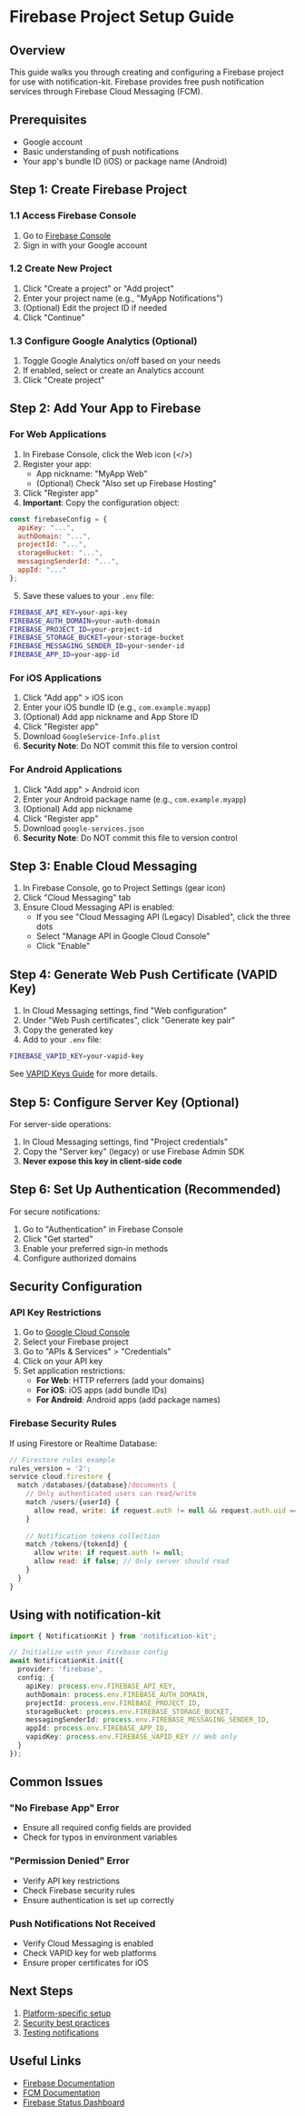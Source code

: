 # Firebase Project Setup Guide

## Overview

This guide walks you through creating and configuring a Firebase project for use with notification-kit. Firebase provides free push notification services through Firebase Cloud Messaging (FCM).

## Prerequisites

- Google account
- Basic understanding of push notifications
- Your app's bundle ID (iOS) or package name (Android)

## Step 1: Create Firebase Project

### 1.1 Access Firebase Console

1. Go to [Firebase Console](https://console.firebase.google.com)
2. Sign in with your Google account

### 1.2 Create New Project

1. Click "Create a project" or "Add project"
2. Enter your project name (e.g., "MyApp Notifications")
3. (Optional) Edit the project ID if needed
4. Click "Continue"

### 1.3 Configure Google Analytics (Optional)

1. Toggle Google Analytics on/off based on your needs
2. If enabled, select or create an Analytics account
3. Click "Create project"

## Step 2: Add Your App to Firebase

### For Web Applications

1. In Firebase Console, click the Web icon (</>) 
2. Register your app:
   - App nickname: "MyApp Web"
   - (Optional) Check "Also set up Firebase Hosting"
3. Click "Register app"
4. **Important**: Copy the configuration object:

```javascript
const firebaseConfig = {
  apiKey: "...",
  authDomain: "...",
  projectId: "...",
  storageBucket: "...",
  messagingSenderId: "...",
  appId: "..."
};
```

5. Save these values to your `.env` file:

```bash
FIREBASE_API_KEY=your-api-key
FIREBASE_AUTH_DOMAIN=your-auth-domain
FIREBASE_PROJECT_ID=your-project-id
FIREBASE_STORAGE_BUCKET=your-storage-bucket
FIREBASE_MESSAGING_SENDER_ID=your-sender-id
FIREBASE_APP_ID=your-app-id
```

### For iOS Applications

1. Click "Add app" > iOS icon
2. Enter your iOS bundle ID (e.g., `com.example.myapp`)
3. (Optional) Add app nickname and App Store ID
4. Click "Register app"
5. Download `GoogleService-Info.plist`
6. **Security Note**: Do NOT commit this file to version control

### For Android Applications

1. Click "Add app" > Android icon
2. Enter your Android package name (e.g., `com.example.myapp`)
3. (Optional) Add app nickname
4. Click "Register app"
5. Download `google-services.json`
6. **Security Note**: Do NOT commit this file to version control

## Step 3: Enable Cloud Messaging

1. In Firebase Console, go to Project Settings (gear icon)
2. Click "Cloud Messaging" tab
3. Ensure Cloud Messaging API is enabled:
   - If you see "Cloud Messaging API (Legacy) Disabled", click the three dots
   - Select "Manage API in Google Cloud Console"
   - Click "Enable"

## Step 4: Generate Web Push Certificate (VAPID Key)

1. In Cloud Messaging settings, find "Web configuration"
2. Under "Web Push certificates", click "Generate key pair"
3. Copy the generated key
4. Add to your `.env` file:

```bash
FIREBASE_VAPID_KEY=your-vapid-key
```

See [VAPID Keys Guide](./vapid-keys.md) for more details.

## Step 5: Configure Server Key (Optional)

For server-side operations:

1. In Cloud Messaging settings, find "Project credentials"
2. Copy the "Server key" (legacy) or use Firebase Admin SDK
3. **Never expose this key in client-side code**

## Step 6: Set Up Authentication (Recommended)

For secure notifications:

1. Go to "Authentication" in Firebase Console
2. Click "Get started"
3. Enable your preferred sign-in methods
4. Configure authorized domains

## Security Configuration

### API Key Restrictions

1. Go to [Google Cloud Console](https://console.cloud.google.com)
2. Select your Firebase project
3. Go to "APIs & Services" > "Credentials"
4. Click on your API key
5. Set application restrictions:
   - **For Web**: HTTP referrers (add your domains)
   - **For iOS**: iOS apps (add bundle IDs)
   - **For Android**: Android apps (add package names)

### Firebase Security Rules

If using Firestore or Realtime Database:

```javascript
// Firestore rules example
rules_version = '2';
service cloud.firestore {
  match /databases/{database}/documents {
    // Only authenticated users can read/write
    match /users/{userId} {
      allow read, write: if request.auth != null && request.auth.uid == userId;
    }
    
    // Notification tokens collection
    match /tokens/{tokenId} {
      allow write: if request.auth != null;
      allow read: if false; // Only server should read
    }
  }
}
```

## Using with notification-kit

```typescript
import { NotificationKit } from 'notification-kit';

// Initialize with your Firebase config
await NotificationKit.init({
  provider: 'firebase',
  config: {
    apiKey: process.env.FIREBASE_API_KEY,
    authDomain: process.env.FIREBASE_AUTH_DOMAIN,
    projectId: process.env.FIREBASE_PROJECT_ID,
    storageBucket: process.env.FIREBASE_STORAGE_BUCKET,
    messagingSenderId: process.env.FIREBASE_MESSAGING_SENDER_ID,
    appId: process.env.FIREBASE_APP_ID,
    vapidKey: process.env.FIREBASE_VAPID_KEY // Web only
  }
});
```

## Common Issues

### "No Firebase App" Error
- Ensure all required config fields are provided
- Check for typos in environment variables

### "Permission Denied" Error
- Verify API key restrictions
- Check Firebase security rules
- Ensure authentication is set up correctly

### Push Notifications Not Received
- Verify Cloud Messaging is enabled
- Check VAPID key for web platforms
- Ensure proper certificates for iOS

## Next Steps

1. [Platform-specific setup](../guides/platform-setup.md)
2. [Security best practices](../guides/security.md)
3. [Testing notifications](../guides/troubleshooting.md)

## Useful Links

- [Firebase Documentation](https://firebase.google.com/docs)
- [FCM Documentation](https://firebase.google.com/docs/cloud-messaging)
- [Firebase Status Dashboard](https://status.firebase.google.com)